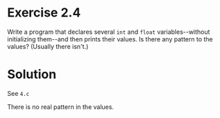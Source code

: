 # Exercise 2.4

Write a program that declares several ```int``` and ```float``` variables--without initializing them--and then prints their values. Is there any pattern to the values? (Usually there isn't.)

# Solution
See ```4.c```

There is no real pattern in the values.

